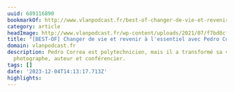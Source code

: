 ```yaml
---
uuid: 689116890
bookmarkOf: http://www.vlanpodcast.fr/best-of-changer-de-vie-et-revenir-a-lessentiel-avec-pedro-correa/
category: article
headImage: http://www.vlanpodcast.fr/wp-content/uploads/2021/07/f7bd8cfa-b420-45ad-b0c8-95f51051c501.jpg
title: "[BEST-OF] Changer de vie et revenir à l'essentiel avec Pedro Correa"
domain: vlanpodcast.fr
description: Pedro Correa est polytechnicien, mais il a transformé sa vie pour devenir
  photographe, auteur et conférencier.
tags: []
date: '2023-12-04T14:13:17.713Z'
highlights: 
---
```



